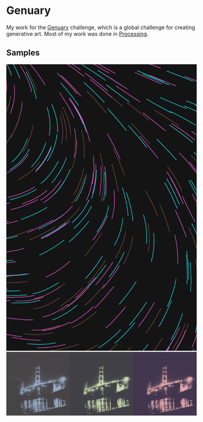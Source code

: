 # Genuary

My work for the [Genuary](https://genuary.art) challenge, which is a global challenge for creating generative art. Most of my work was done in [Processing](https://processing.org/).

## Samples

![](jan4_fidenza/72.77489.png)
![](jan2_dithering/output.png)
